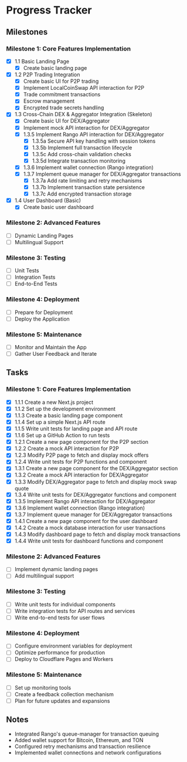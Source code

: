 # Progress Tracker

## Milestones


### Milestone 1: Core Features Implementation
- [x] 1.1 Basic Landing Page
    - [x] Create basic landing page
- [x] 1.2 P2P Trading Integration
    - [x] Create basic UI for P2P trading
    - [x] Implement LocalCoinSwap API interaction for P2P
    - [x] Trade commitment transactions
    - [x] Escrow management
    - [x] Encrypted trade secrets handling
- [x] 1.3 Cross-Chain DEX & Aggregator Integration (Skeleton)
    - [x] Create basic UI for DEX/Aggregator
    - [x] Implement mock API interaction for DEX/Aggregator
    - [x] 1.3.5 Implement Rango API interaction for DEX/Aggregator
      - [x] 1.3.5a Secure API key handling with session tokens
      - [x] 1.3.5b Implement full transaction lifecycle
      - [x] 1.3.5c Add cross-chain validation checks
      - [x] 1.3.5d Integrate transaction monitoring
    - [x] 1.3.6 Implement wallet connection (Rango integration)
    - [x] 1.3.7 Implement queue manager for DEX/Aggregator transactions
      - [x] 1.3.7a Add rate limiting and retry mechanisms
      - [x] 1.3.7b Implement transaction state persistence
      - [x] 1.3.7c Add encrypted transaction storage
- [x] 1.4 User Dashboard (Basic)
    - [x] Create basic user dashboard

### Milestone 2: Advanced Features
- [ ] Dynamic Landing Pages
- [ ] Multilingual Support

### Milestone 3: Testing
- [ ] Unit Tests
- [ ] Integration Tests
- [ ] End-to-End Tests

### Milestone 4: Deployment
- [ ] Prepare for Deployment
- [ ] Deploy the Application

### Milestone 5: Maintenance
- [ ] Monitor and Maintain the App
- [ ] Gather User Feedback and Iterate

## Tasks

### Milestone 1: Core Features Implementation
- [x] 1.1.1 Create a new Next.js project
- [x] 1.1.2 Set up the development environment
- [x] 1.1.3 Create a basic landing page component
- [x] 1.1.4 Set up a simple Next.js API route
- [x] 1.1.5 Write unit tests for landing page and API route
- [x] 1.1.6 Set up a GitHub Action to run tests
- [x] 1.2.1 Create a new page component for the P2P section
- [x] 1.2.2 Create a mock API interaction for P2P
- [x] 1.2.3 Modify P2P page to fetch and display mock offers
- [x] 1.2.4 Write unit tests for P2P functions and component
- [x] 1.3.1 Create a new page component for the DEX/Aggregator section
- [x] 1.3.2 Create a mock API interaction for DEX/Aggregator
- [x] 1.3.3 Modify DEX/Aggregator page to fetch and display mock swap quote
- [x] 1.3.4 Write unit tests for DEX/Aggregator functions and component
- [x] 1.3.5 Implement Rango API interaction for DEX/Aggregator
- [x] 1.3.6 Implement wallet connection (Rango integration)
- [x] 1.3.7 Implement queue manager for DEX/Aggregator transactions
- [x] 1.4.1 Create a new page component for the user dashboard
- [x] 1.4.2 Create a mock database interaction for user transactions
- [x] 1.4.3 Modify dashboard page to fetch and display mock transactions
- [x] 1.4.4 Write unit tests for dashboard functions and component

### Milestone 2: Advanced Features
- [ ] Implement dynamic landing pages
- [ ] Add multilingual support

### Milestone 3: Testing
- [ ] Write unit tests for individual components
- [ ] Write integration tests for API routes and services
- [ ] Write end-to-end tests for user flows

### Milestone 4: Deployment
- [ ] Configure environment variables for deployment
- [ ] Optimize performance for production
- [ ] Deploy to Cloudflare Pages and Workers

### Milestone 5: Maintenance
- [ ] Set up monitoring tools
- [ ] Create a feedback collection mechanism
- [ ] Plan for future updates and expansions

## Notes
- Integrated Rango's queue-manager for transaction queuing
- Added wallet support for Bitcoin, Ethereum, and TON
- Configured retry mechanisms and transaction resilience
- Implemented wallet connections and network configurations
